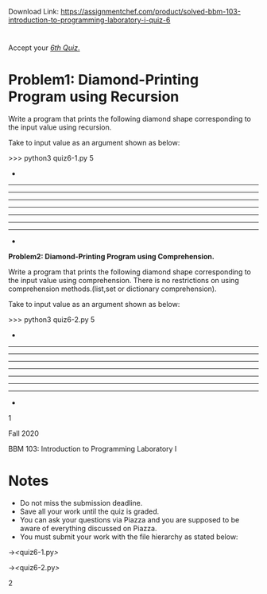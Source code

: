 Download Link: https://assignmentchef.com/product/solved-bbm-103-introduction-to-programming-laboratory-i-quiz-6
<br>



<h1></h1>

Accept your <a href="https://classroom.github.com/a/rL4uaLl2"><em>6th Quiz</em></a><a href="https://classroom.github.com/a/rL4uaLl2">.</a>

<h1>Problem1: Diamond-Printing Program using Recursion</h1>

Write a program that prints the following diamond shape corresponding to the input value using recursion.

Take to input value as an argument shown as below:

&gt;&gt;&gt; python3 quiz6-1.py 5

*

***

*****

*******

*********

*******

*****

***

*

<strong>Problem2: Diamond-Printing Program using Comprehension.</strong>

Write a program that prints the following diamond shape corresponding to the input value using comprehension. There is no restrictions on using comprehension methods.(list,set or dictionary comprehension).

Take to input value as an argument shown as below:

&gt;&gt;&gt; python3 quiz6-2.py 5

*

***

*****

*******

*********

*******

*****

***

*

1

Fall 2020

BBM 103: Introduction to Programming Laboratory I

<h1>Notes</h1>

<ul>

 <li>Do not miss the submission deadline.</li>

 <li>Save all your work until the quiz is graded.</li>

 <li>You can ask your questions via Piazza and you are supposed to be aware of everything discussed on Piazza.</li>

 <li>You must submit your work with the file hierarchy as stated below:</li>

</ul>

→<em>&lt;</em>quiz6-1.py<em>&gt;</em>

→<em>&lt;</em>quiz6-2.py<em>&gt;</em>

2